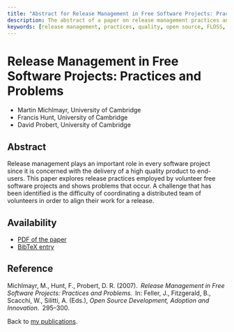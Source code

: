 ```yaml
---
title: "Abstract for Release Management in Free Software Projects: Practices and Problems"
description: The abstract of a paper on release management practices and problems in free software projects
keywords: [release management, practices, quality, open source, FLOSS, quality improvement]
---
```


<h1>Release Management in Free Software Projects: Practices and Problems</h1>

<ul class = "author">
<li><span class = "author">Martin Michlmayr,</span>
    <span class = "affiliation">University of Cambridge</span></li>
<li><span class = "author">Francis Hunt,</span>
    <span class = "affiliation">University of Cambridge</span></li>
<li><span class = "author">David Probert,</span>
    <span class = "affiliation">University of Cambridge</span></li>
</ul>

<h2>Abstract</h2>

Release management plays an important role in every software project since
it is concerned with the delivery of a high quality product to end-users.
This paper explores release practices employed by volunteer free software
projects and shows problems that occur.  A challenge that has been
identified is the difficulty of coordinating a distributed team of
volunteers in order to align their work for a release.

<h2>Availability</h2>

<ul>

<li><a href = "../michlmayr_hunt_probert-release_management.pdf">PDF of the paper</a></li>

<li><a href = "../michlmayr_hunt_probert-release_management.bib">BibTeX entry</a></li>

</ul>

<h2>Reference</h2>

Michlmayr, M., Hunt, F., Probert, D. R. (2007).&ensp;<i>Release Management
in Free Software Projects: Practices and Problems.</i>&ensp;In: Feller, J.,
Fitzgerald, B., Scacchi, W., Silitti, A. (Eds.), <i>Open Source
Development, Adoption and Innovation</i>.&ensp;295&ndash;300.

Back to <a href = "..">my publications</a>.

